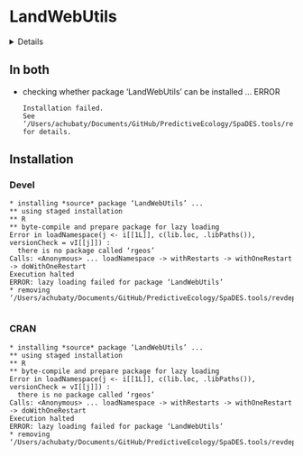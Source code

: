 # LandWebUtils

<details>

* Version: 1.0.0
* GitHub: https://github.com/PredictiveEcology/LandWebUtils
* Source code: https://github.com/cran/LandWebUtils
* Number of recursive dependencies: 155

Run `revdepcheck::revdep_details(, "LandWebUtils")` for more info

</details>

## In both

*   checking whether package ‘LandWebUtils’ can be installed ... ERROR
    ```
    Installation failed.
    See ‘/Users/achubaty/Documents/GitHub/PredictiveEcology/SpaDES.tools/revdep/checks.noindex/LandWebUtils/new/LandWebUtils.Rcheck/00install.out’ for details.
    ```

## Installation

### Devel

```
* installing *source* package ‘LandWebUtils’ ...
** using staged installation
** R
** byte-compile and prepare package for lazy loading
Error in loadNamespace(j <- i[[1L]], c(lib.loc, .libPaths()), versionCheck = vI[[j]]) : 
  there is no package called ‘rgeos’
Calls: <Anonymous> ... loadNamespace -> withRestarts -> withOneRestart -> doWithOneRestart
Execution halted
ERROR: lazy loading failed for package ‘LandWebUtils’
* removing ‘/Users/achubaty/Documents/GitHub/PredictiveEcology/SpaDES.tools/revdep/checks.noindex/LandWebUtils/new/LandWebUtils.Rcheck/LandWebUtils’


```
### CRAN

```
* installing *source* package ‘LandWebUtils’ ...
** using staged installation
** R
** byte-compile and prepare package for lazy loading
Error in loadNamespace(j <- i[[1L]], c(lib.loc, .libPaths()), versionCheck = vI[[j]]) : 
  there is no package called ‘rgeos’
Calls: <Anonymous> ... loadNamespace -> withRestarts -> withOneRestart -> doWithOneRestart
Execution halted
ERROR: lazy loading failed for package ‘LandWebUtils’
* removing ‘/Users/achubaty/Documents/GitHub/PredictiveEcology/SpaDES.tools/revdep/checks.noindex/LandWebUtils/old/LandWebUtils.Rcheck/LandWebUtils’


```

